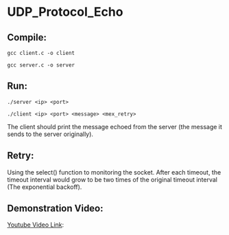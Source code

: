 # UDP_Protocol_Echo
## Compile:
```console
gcc client.c -o client
```
```console
gcc server.c -o server
```

## Run:
```console
./server <ip> <port>
```
```console
./client <ip> <port> <message> <mex_retry>
```
The client should print the message echoed from the server (the message it sends to the server originally).

## Retry:
Using the select() function to monitoring the socket. After each timeout, the timeout interval would grow to be two times of the original timeout interval (The exponential backoff).

## Demonstration Video:
[Youtube Video Link](https://www.youtube.com/watch?v=ulBinXVq_wA):

